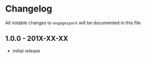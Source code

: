 # Changelog

All notable changes to `engagespark` will be documented in this file

## 1.0.0 - 201X-XX-XX

- initial release
